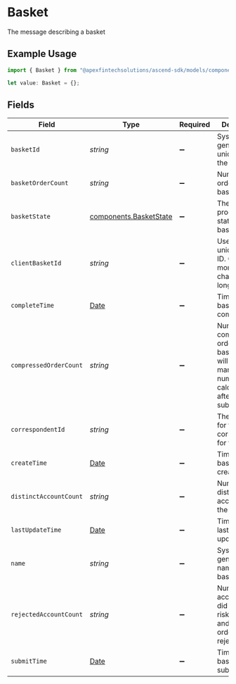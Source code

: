 # Basket

The message describing a basket

## Example Usage

```typescript
import { Basket } from "@apexfintechsolutions/ascend-sdk/models/components";

let value: Basket = {};
```

## Fields

| Field                                                                                                                | Type                                                                                                                 | Required                                                                                                             | Description                                                                                                          | Example                                                                                                              |
| -------------------------------------------------------------------------------------------------------------------- | -------------------------------------------------------------------------------------------------------------------- | -------------------------------------------------------------------------------------------------------------------- | -------------------------------------------------------------------------------------------------------------------- | -------------------------------------------------------------------------------------------------------------------- |
| `basketId`                                                                                                           | *string*                                                                                                             | :heavy_minus_sign:                                                                                                   | System generated unique id for the basket                                                                            | fffd326-72fa-4d2b-bd1f-45384fe5d521                                                                                  |
| `basketOrderCount`                                                                                                   | *string*                                                                                                             | :heavy_minus_sign:                                                                                                   | Number of orders in the basket                                                                                       | 30000                                                                                                                |
| `basketState`                                                                                                        | [components.BasketState](../../models/components/basketstate.md)                                                     | :heavy_minus_sign:                                                                                                   | The processing status of the basket                                                                                  | SUBMITTED                                                                                                            |
| `clientBasketId`                                                                                                     | *string*                                                                                                             | :heavy_minus_sign:                                                                                                   | User-supplied unique basket ID. Cannot be more than 40 characters long.                                              | 39347a0d-860b-48e8-a04d-511133f057e3                                                                                 |
| `completeTime`                                                                                                       | [Date](https://developer.mozilla.org/en-US/docs/Web/JavaScript/Reference/Global_Objects/Date)                        | :heavy_minus_sign:                                                                                                   | Time the basket was completed                                                                                        | 2023-09-21 16:55:27.58 +0000 UTC                                                                                     |
| `compressedOrderCount`                                                                                               | *string*                                                                                                             | :heavy_minus_sign:                                                                                                   | Number of compressed orders in the basket that will go to market. This number is calculated after basket submission. | 35                                                                                                                   |
| `correspondentId`                                                                                                    | *string*                                                                                                             | :heavy_minus_sign:                                                                                                   | The unique id for the correspondent for the basket                                                                   | 01HPMZZM6RKMVZA1JQ63RQKJRP                                                                                           |
| `createTime`                                                                                                         | [Date](https://developer.mozilla.org/en-US/docs/Web/JavaScript/Reference/Global_Objects/Date)                        | :heavy_minus_sign:                                                                                                   | Time of the basket creation                                                                                          | 2023-09-21 16:55:27.58 +0000 UTC                                                                                     |
| `distinctAccountCount`                                                                                               | *string*                                                                                                             | :heavy_minus_sign:                                                                                                   | Number of distinct accounts in the basket.                                                                           | 500                                                                                                                  |
| `lastUpdateTime`                                                                                                     | [Date](https://developer.mozilla.org/en-US/docs/Web/JavaScript/Reference/Global_Objects/Date)                        | :heavy_minus_sign:                                                                                                   | Time of the last basket update                                                                                       | 2023-09-21 16:55:27.58 +0000 UTC                                                                                     |
| `name`                                                                                                               | *string*                                                                                                             | :heavy_minus_sign:                                                                                                   | System generated name of the basket                                                                                  | correspondents/01HPMZZM6RKMVZA1JQ63RQKJRP/baskets/fffd326-72fa-4d2b-bd1f-45384fe5d521                                |
| `rejectedAccountCount`                                                                                               | *string*                                                                                                             | :heavy_minus_sign:                                                                                                   | Number of accounts that did not pass risk checks and their orders were rejected.                                     | 2                                                                                                                    |
| `submitTime`                                                                                                         | [Date](https://developer.mozilla.org/en-US/docs/Web/JavaScript/Reference/Global_Objects/Date)                        | :heavy_minus_sign:                                                                                                   | Time the basket was submitted                                                                                        | 2023-09-21 16:55:27.58 +0000 UTC                                                                                     |